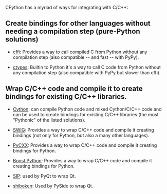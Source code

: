CPython has a myriad of ways for integrating with C/C++:



Create bindings for other languages without needing a compilation step (pure-Python solutions)
-------------------------------------------------------------------------------------------------

* [cffi](https://cffi.readthedocs.org/en/latest/): Provides a way to call compiled C from Python without any compilation step (also compatible -- and fast -- with PyPy).

* [ctypes](https://docs.python.org/3/library/ctypes.html): Builtin to Python it's a way to call C code from Python without any compilation step (also compatible with PyPy but slower than cffi).

Wrap C/C++ code and compile it to create bindings for existing C/C++ libraries.
-------------------------------------------------------------------------------------------------

* [Cython](http://cython.org/): can compile Python code and mixed Cython/C/C++ code and can be used to create bindings for existing C/C++ libraries (the most "Pythonic" of the listed solutions).

* [SWIG](http://www.swig.org/): Provides a way to wrap C/C++ code and compile it creating bindings (not only for Python, but also a many other languages).

* [PyCXX](http://cxx.sourceforge.net/): Provides a way to wrap C/C++ code and compile it creating bindings for Python.

* [Boost.Python](http://www.boost.org/doc/libs/1_58_0/libs/python/doc/): Provides a way to wrap C/C++ code and compile it creating bindings for Python.

* [SIP](http://riverbankcomputing.co.uk/software/sip/intro): used by PyQt to wrap Qt.

* [shiboken](https://shiboken.readthedocs.org/en/latest/): Used by PySide to wrap Qt.

